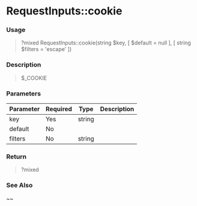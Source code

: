 
# RequestInputs::cookie 

### Usage

> ?mixed RequestInputs::cookie(string $key, [  $default = null ], [ string $filters = 'escape' ])

### Description

> $_COOKIE

### Parameters

Parameter | Required | Type | Description
------------- |------------- |------------- |------------- 
key | Yes | string |
default | No |  |
filters | No | string |

### Return
> ?mixed 
### See Also

~~


